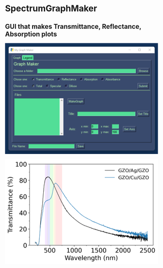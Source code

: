 # SpectrumGraphMaker

## GUI that makes Transmittance, Reflectance, Absorption plots

![This is a GUI](/images/GUI.png)

![This is a plot](/images/transmittance_plot.png)
